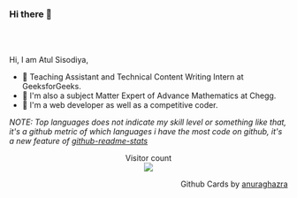 
### Hi there 👋

<br />
<br />

Hi, I am Atul Sisodiya,

- 🌱 Teaching Assistant and Technical Content Writing Intern at GeeksforGeeks.
- 🌱 I'm also a subject Matter Expert of Advance Mathematics at Chegg.
- 🌱 I'm a web developer as well as a competitive coder.


*NOTE: Top languages does not indicate my skill level or something like that, it's a github metric of which languages i have the most code on github, it's a new feature of [github-readme-stats](https://github.com/anuraghazra/github-readme-stats)*

<p align="center"> 
  Visitor count<br>
  <img src="https://profile-counter.glitch.me/AtulSisodiya/count.svg" />
</p>

<p align="right">
Github Cards by <a href="https://github.com/anuraghazra">anuraghazra</a>
</p>
